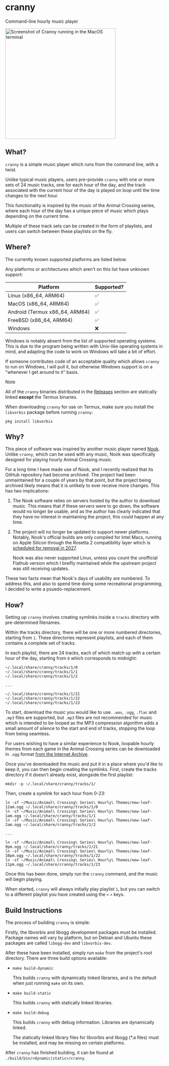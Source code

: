 # cranny

Command-line hourly music player

<img width="350" alt="Screenshot of Cranny running in the MacOS terminal" src="https://github.com/user-attachments/assets/29e43119-1da9-4b1f-9a06-637e7914658c" />

## What?

`cranny` is a simple music player which runs from the command line, with a twist.

Unlike typical music players, users pre-provide `cranny` with one or more sets of 24 music tracks, one for each hour of the day, and the track associated with the current hour of the day is played on loop until the time changes to the next hour.

This functionality is inspired by the music of the Animal Crossing series, where each hour of the day has a unique piece of music which plays depending on the current time.

Multiple of these track sets can be created in the form of playlists, and users can switch between these playlists on the fly.

## Where?

The currently known supported platforms are listed below.

Any platforms or architectures which aren't on this list have unknown support:

| Platform                       | Supported? |
|--------------------------------|------------|
| Linux (x86_64, ARM64)          | ✅         |
| MacOS (x86_64, ARM64)          | ✅         |
| Android (Termux x86_64, ARM64) | ✅         |
| FreeBSD (x86_64, ARM64)        | ✅         |
| Windows                        | ❌         |

Windows is notably absent from the list of supported operating systems. This is due to the program being written with Unix-like operating systems in mind, and adapting the code to work on Windows will take a bit of effort.

If someone contributes code of an acceptable quality which allows `cranny` to run on Windows, I will pull it, but otherwise Windows support is on a "whenever I get around to it" basis.

> [!NOTE]  
> All of the `cranny` binaries distributed in the [Releases](https://github.com/OpenSauce04/cranny/releases) section are statically linked **except** the Termux binaries.
>
> When downloading `cranny` for use on Termux, make sure you install the `libvorbis` package before running `cranny`:
> 
> ```
> pkg install libvorbis
> ```

## Why?

This piece of software was inspired by another music player named [Nook](https://github.com/mn6/nook-desktop). Unlike `cranny`, which can be used with any music, Nook was specifically designed for playing hourly Animal Crossing music.

For a long time I have made use of Nook, and I recently realized that its GitHub repository had become archived. The project had been unmaintained for a couple of years by that point, but the project being archived likely means that it is unlikely to ever receive more changes. This has two implications:

1. The Nook software relies on servers hosted by the author to download music. This means that if these servers were to go down, the software would no longer be usable, and as the author has clearly indicated that they have no interest in maintaining the project, this could happen at any time.
2. The project will no longer be updated to support newer platforms. Notably, Nook's official builds are only compiled for Intel Macs, running on Apple Silicon through the Rosetta 2 compatibility layer which is [scheduled for removal in 2027](https://www.macrumors.com/2025/06/10/apple-to-phase-out-rosetta-2/).

   Nook was also never supported Linux, unless you count the unofficial Flathub version which I breifly maintained while the upstream project was still receiving updates.

These two facts mean that Nook's days of usability are numbered. To address this, and also to spend time doing some recreational programming, I decided to write a psuedo-replacement.

## How?

Setting up `cranny` involves creating symlinks inside a `tracks` directory with pre-determined filenames.

Within the tracks directory, there will be one or more numbered directories, starting from `1`. These directories represent playlists, and each of them contains a complete set of tracks.

In each playlist, there are 24 tracks, each of which match up with a certain hour of the day, starting from `0` which corresponds to midnight:

```
~/.local/share/cranny/tracks/1/0
~/.local/share/cranny/tracks/1/1
~/.local/share/cranny/tracks/1/2

...

~/.local/share/cranny/tracks/1/21
~/.local/share/cranny/tracks/1/22
~/.local/share/cranny/tracks/1/23
```

To start, download the music you would like to use. `.wav`, `.ogg`, `.flac` and `.mp3` files are supported, but `.mp3` files are not recommended for music which is intended to be looped as the MP3 compression algorithm adds a small amount of silence to the start and end of tracks, stopping the loop from being seamless.

For users wishing to have a similar experience to Nook, loopable hourly themes from each game in the Animal Crossing series can be downloaded in `.ogg` format [from the Internet Archive](https://archive.org/details/animal-crossing-series-hourly-themes).

Once you've downloaded the music and put it in a place where you'd like to keep it, you can then begin creating the symlinks. First, create the tracks directory if it doesn't already exist, alongside the first playlist:

```
mkdir -p ~/.local/share/cranny/tracks/1/
```
Then, create a symlink for each hour from 0-23:
```
ln -sf ~/Music/Animal\ Crossing\ Series\ Hourly\ Themes/new-leaf-12am.ogg ~/.local/share/cranny/tracks/1/0
ln -sf ~/Music/Animal\ Crossing\ Series\ Hourly\ Themes/new-leaf-1am.ogg ~/.local/share/cranny/tracks/1/1
ln -sf ~/Music/Animal\ Crossing\ Series\ Hourly\ Themes/new-leaf-2am.ogg ~/.local/share/cranny/tracks/1/2

...

ln -sf ~/Music/Animal\ Crossing\ Series\ Hourly\ Themes/new-leaf-9pm.ogg ~/.local/share/cranny/tracks/1/21
ln -sf ~/Music/Animal\ Crossing\ Series\ Hourly\ Themes/new-leaf-10pm.ogg ~/.local/share/cranny/tracks/1/22
ln -sf ~/Music/Animal\ Crossing\ Series\ Hourly\ Themes/new-leaf-11pm.ogg ~/.local/share/cranny/tracks/1/23
```

Once this has been done, simply run the `cranny` command, and the music will begin playing.

When started, `cranny` will always initially play playlist `1`, but you can switch to a different playlist you have created using the `<` `>` keys.

## Build Instructions

The process of building `cranny` is simple:

Firstly, the libvorbis and libogg development packages must be installed. Package names will vary by platform, but on Debian and Ubuntu these packages are called `libogg-dev` and `libvorbis-dev`.

After these have been installed, simply run `make` from the project's root directory. There are three build options available:

- `make build-dynamic`

  This builds `cranny` with dynamically linked libraries, and is the default when just running `make` on its own.

- `make build-static`

  This builds `cranny` with statically linked libraries.

- `make build-debug`

  This builds `cranny` with debug information. Libraries are dynamically linked.

  The statically linked library files for libvorbis and libogg (*.a files) must be installed, and may be missing on certain platforms.

After `cranny` has finished building, it can be found at `./build/bin/<dynamic|static>/cranny`.
